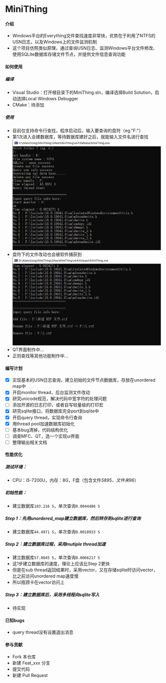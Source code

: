 # MiniThing

#### 介绍
- Windows平台的Everything文件查找速度非常快，优势在于利用了NTFS的USN日志，以及Windows上的文件监测机制
- 这个项目仿照类似原理，通过查询USN日志、监测Windows平台文件修改、使用SQLite数据库存储文件节点，并提供文件信息查询功能

#### 如何使用
##### 编译
- Visual Studio：打开根目录下的MiniThing.sln，编译选择Build Solution，启动选择Local Windows Debugger
- CMake：待添加
##### 使用
- 目前仅支持命令行查找，程序启动后，输入要查询的盘符（eg."F:"）
- 第1次进入会建数据库，等待数据库建好之后，就能输入文件名进行查找
![](./Docs/Pictures/Use0.png)
- 盘符下的文件改动也会被软件捕获到
![](./Docs/Pictures/Use1.png)
- QT界面制作中...
- 正则查找等其他功能制作中...

#### 编写计划
- [x] 实现基本的USN日志查询，建立初始的文件节点数据库，存放在unordered map中
- [x] 开启monitor thread，后台监测文件改动
- [x] 研究unicode规范，解决代码中宽字符的处理问题
- [ ] 添加开源的日志打印，或者自写轻量级的打印宏
- [x] 研究sqlite接口，将数据库完全port到sqlite中
- [x] 开启query thread，实现命令行查询
- [x] 用thread pool加速数据库初始化
- [ ] 基本bug清掉，代码结构优化
- [ ] 调查MFC、QT，选一个实现ui界面
- [ ] 整理输出相关文档

#### 性能优化
##### 测试环境：
- CPU：i5-7200U，内存：8G，F盘（包含文件*5895，文件夹*96）
##### 初始性能：
- 建立数据库`183.216 S`，单次查询`0.0044486 S`
##### Step 1：先用unordered_map建立数据库，然后转存到sqlite进行查询
- 建立数据库`44.4971 S`，单次查询`0.0018933 S`
##### Step 2：建立数据库过程，采用mutiple thread加速
- 建立数据库`57.8045 S`，单次查询`0.0066217 S`
- 这1步建立数据库的速度，理论上应该比Step 2更快
- 但是在sub thread返回结果时，采用vector，又在存储sqlite时访问vector，比之前访问unordered map速度慢
- 所以瓶颈卡在vector访问上
##### Step 3：建立数据库后，采用多线程向sqlite写入
- 待实现

#### 已知bugs
- query thread没有设置退出消息

#### 参与贡献
- Fork 本仓库
- 新建 Feat_xxx 分支
- 提交代码
- 新建 Pull Request
